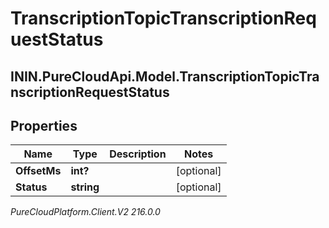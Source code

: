 # TranscriptionTopicTranscriptionRequestStatus

## ININ.PureCloudApi.Model.TranscriptionTopicTranscriptionRequestStatus

## Properties

|Name | Type | Description | Notes|
|------------ | ------------- | ------------- | -------------|
| **OffsetMs** | **int?** |  | [optional] |
| **Status** | **string** |  | [optional] |



_PureCloudPlatform.Client.V2 216.0.0_
